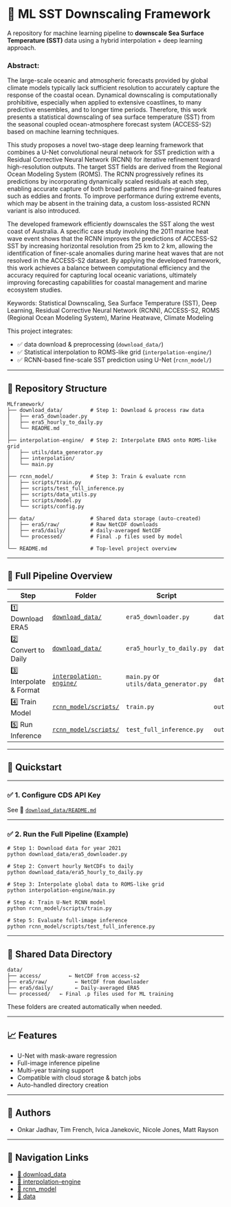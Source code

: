 # 🌊 ML SST Downscaling Framework

A repository for machine learning pipeline to **downscale Sea Surface Temperature (SST)** data using a hybrid interpolation + deep learning approach.

### Abstract:
The large-scale oceanic and atmospheric forecasts provided by global climate models typically lack sufficient resolution to accurately capture the response of the coastal ocean. Dynamical downscaling is computationally prohibitive, especially when applied to extensive coastlines, to many predictive ensembles, and to longer time periods. Therefore, this work presents a statistical downscaling of sea surface temperature (SST) from the seasonal coupled ocean-atmosphere forecast system (ACCESS-S2) based on machine learning techniques.

This study proposes a novel two-stage deep learning framework that combines a U-Net convolutional neural network for SST prediction with a Residual Corrective Neural Network (RCNN) for iterative refinement toward high-resolution outputs. The target SST fields are derived from the Regional Ocean Modeling System (ROMS).
The RCNN progressively refines its predictions by incorporating dynamically scaled residuals at each step, enabling accurate capture of both broad patterns and fine-grained features such as eddies and fronts. To improve performance during extreme events, which may be absent in the training data, a custom loss-assisted RCNN variant is also introduced.

The developed framework efficiently downscales the SST along the west coast of Australia. A specific case study involving the 2011 marine heat wave event shows that the RCNN improves the predictions of ACCESS-S2 SST by increasing horizontal resolution from 25 km to 2 km, allowing the identification of finer-scale anomalies during marine heat waves that are not resolved in the ACCESS-S2 dataset. By applying the developed framework, this work achieves a balance between computational efficiency and the accuracy required for capturing local oceanic variations, ultimately improving forecasting capabilities for coastal management and marine ecosystem studies.

Keywords: Statistical Downscaling, Sea Surface Temperature (SST), Deep Learning, Residual Corrective Neural Network (RCNN), ACCESS-S2, ROMS (Regional Ocean Modeling System), Marine Heatwave, Climate Modeling


This project integrates:
- ✅ data download & preprocessing (`download_data/`)
- ✅ Statistical interpolation to ROMS-like grid (`interpolation-engine/`)
- ✅ RCNN-based fine-scale SST prediction using U-Net (`rcnn_model/`)

---

## 📁 Repository Structure

```
MLframework/
├── download_data/         # Step 1: Download & process raw data
│   ├── era5_downloader.py
│   ├── era5_hourly_to_daily.py
│   └── README.md
│
├── interpolation-engine/  # Step 2: Interpolate ERA5 onto ROMS-like grid
│   ├── utils/data_generator.py
│   ├── interpolation/
│   └── main.py
│
├── rcnn_model/            # Step 3: Train & evaluate rcnn
│   ├── scripts/train.py
│   ├── scripts/test_full_inference.py
│   ├── scripts/data_utils.py
│   ├── scripts/model.py
│   └── scripts/config.py
│
├── data/                  # Shared data storage (auto-created)
│   ├── era5/raw/          # Raw NetCDF downloads
│   ├── era5/daily/        # daily-averaged NetCDF
│   └── processed/         # Final .p files used by model
│
└── README.md              # Top-level project overview
```

---

## 🔁 Full Pipeline Overview

| Step | Folder | Script | Output |
|------|--------|--------|--------|
| 1️⃣ Download ERA5 | [`download_data/`](download_data/README.md) | `era5_downloader.py` | `data/era5/raw/*.nc` |
| 2️⃣ Convert to Daily | [`download_data/`](download_data/README.md) | `era5_hourly_to_daily.py` | `data/era5/daily/*.nc` |
| 3️⃣ Interpolate & Format | [`interpolation-engine/`](interpolation-engine/README.md) | `main.py` or `utils/data_generator.py` | `data/processed/Data{year}_gcm.p` |
| 4️⃣ Train Model | [`rcnn_model/scripts/`](rcnn_model/README.md) | `train.py` | `output/unet_weights.h5` |
| 5️⃣ Run Inference | [`rcnn_model/scripts/`](rcnn_model/README.md) | `test_full_inference.py` | `output/test_full_results.pkl` |

---

## 🚀 Quickstart
---

### ✅ 1. Configure CDS API Key

See 📄 [`download_data/README.md`](download_data/README.md#🔐-setup-cds-api-key)

---

### ✅ 2. Run the Full Pipeline (Example)

```
# Step 1: Download data for year 2021
python download_data/era5_downloader.py

# Step 2: Convert hourly NetCDFs to daily
python download_data/era5_hourly_to_daily.py

# Step 3: Interpolate global data to ROMS-like grid
python interpolation-engine/main.py

# Step 4: Train U-Net RCNN model
python rcnn_model/scripts/train.py

# Step 5: Evaluate full-image inference
python rcnn_model/scripts/test_full_inference.py
```

---

## 📂 Shared Data Directory

```
data/
├── access/         ← NetCDF from access-s2
├── era5/raw/         ← NetCDF from downloader
├── era5/daily/       ← Daily-averaged ERA5
└── processed/   ← Final .p files used for ML training
```

These folders are created automatically when needed.

---

## 📈 Features

- U-Net with mask-aware regression
- Full-image inference pipeline
- Multi-year training support
- Compatible with cloud storage & batch jobs
- Auto-handled directory creation

---

## 👥 Authors

- Onkar Jadhav, Tim French, Ivica Janekovic, Nicole Jones, Matt Rayson

---

## 🧭 Navigation Links

- [📁 download_data](download_data/README.md)
- [📁 interpolation-engine](interpolation-engine/README.md)
- [📁 rcnn_model](rcnn_model/README.md)
- [📁 data](data/README.md)
